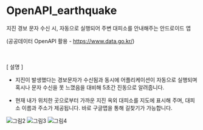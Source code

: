 # OpenAPI_earthquake


지진 경보 문자 수신 시, 자동으로 실행되어 주변 대피소를 안내해주는 안드로이드 앱

(공공데이터 OpenAPI 활용 - https://www.data.go.kr/)

<br><br>
[ 설명 ]


- 지진이 발생했다는 경보문자가 수신됨과 동시에 어플리케이션이 자동으로 실행되며 혹시나 문자 수신을 못 느꼈음을 대비해 5초간 진동으로 알려줍니다. 


- 현재 내가 위치한 곳으로부터 가까운 지진 옥외 대피소를 지도에 표시해 주며, 대피소 이름과 주소가 제공됩니다. 바로 구글맵을 통해 길찾기가 가능합니다.

  

![그림2](https://github.com/KOSEONGMIN/OpenAPI_earthquake/assets/48641340/70139c6a-65d0-4577-8026-664803a2e49b)
![그림3](https://github.com/KOSEONGMIN/OpenAPI_earthquake/assets/48641340/b115fe63-465e-49d8-975f-7977206f0efc)
![그림4](https://github.com/KOSEONGMIN/OpenAPI_earthquake/assets/48641340/5751a54c-5f69-4dfa-8ef4-6136532068c3)
